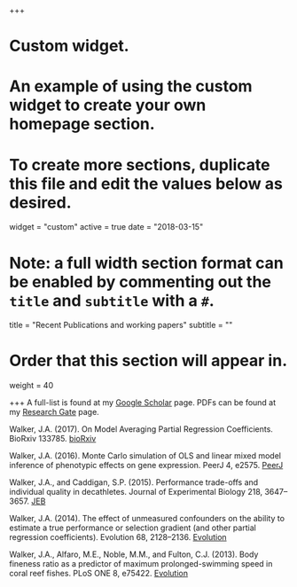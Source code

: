 +++
# Custom widget.
# An example of using the custom widget to create your own homepage section.
# To create more sections, duplicate this file and edit the values below as desired.
widget = "custom"
active = true
date = "2018-03-15"

# Note: a full width section format can be enabled by commenting out the `title` and `subtitle` with a `#`.
title = "Recent Publications and working papers"
subtitle = ""

# Order that this section will appear in.
weight = 40

+++
A full-list is found at my [Google Scholar](https://scholar.google.com/citations?user=W58TmakAAAAJ&hl=en) page. PDFs can be found at my [Research Gate](https://www.researchgate.net/profile/Jeffrey_Walker4/contributions) page.

Walker, J.A. (2017). On Model Averaging Partial Regression Coefficients. BioRxiv 133785.
<a class="btn" href="https://www.biorxiv.org/content/early/2017/12/04/133785">bioRxiv</a>

Walker, J.A. (2016). Monte Carlo simulation of OLS and linear mixed model inference of phenotypic effects on gene expression. PeerJ 4, e2575.
<a class="btn" href="https://peerj.com/articles/2575/">PeerJ</a>

Walker, J.A., and Caddigan, S.P. (2015). Performance trade-offs and individual quality in decathletes. Journal of Experimental Biology 218, 3647–3657.
<a class="btn" href="http://jeb.biologists.org/content/218/22/3647">JEB</a>

Walker, J.A. (2014). The effect of unmeasured confounders on the ability to estimate a true performance or selection gradient (and other partial regression coefficients). Evolution 68, 2128–2136.
<a class="btn" href="http://onlinelibrary.wiley.com/doi/10.1111/evo.12406/full">Evolution</a>

Walker, J.A., Alfaro, M.E., Noble, M.M., and Fulton, C.J. (2013). Body fineness ratio as a predictor of maximum prolonged-swimming speed in coral reef fishes. PLoS ONE 8, e75422.
<a class="btn" href="http://journals.plos.org/plosone/article?id=10.1371/journal.pone.0075422">Evolution</a>




